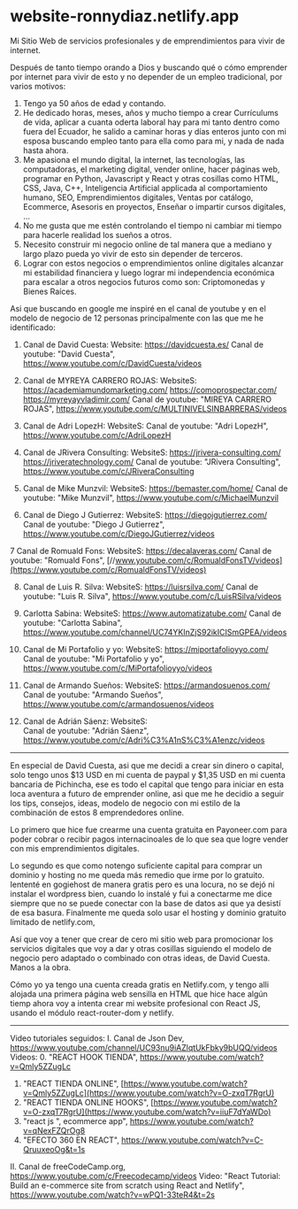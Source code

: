 # website-ronnydiaz.netlify.app
Mi Sitio Web de servicios profesionales y de emprendimientos para vivir de internet.

Después de tanto tiempo orando a Dios y buscando qué o cómo emprender por internet para vivir de esto y no depender de un empleo tradicional, por varios motivos:
1. Tengo ya 50 años de edad y contando.
2. He dedicado horas, meses, años y mucho tiempo a crear Currículums de vida, aplicar a cuanta oderta laboral hay para mi tanto dentro como fuera del Ecuador, he salido a caminar horas y días enteros junto con mi esposa buscando empleo tanto para ella como para mi, y nada de nada hasta ahora.
3. Me apasiona el mundo digital, la internet, las tecnologías, las computadoras, el marketing digital, vender online, hacer páginas web, programar en Python, Javascript y React y otras cosillas como HTML, CSS, Java, C++, Inteligencia Artificial applicada al comportamiento humano, SEO, Emprendimientos digitales, Ventas por catálogo, Ecommerce, Asesoris en proyectos, Enseñar o impartir cursos digitales,  ...
4. No me gusta que me estén controlando el tiempo ni cambiar mi tiempo para hacerle realidad los sueños a otros.
5. Necesito construir mi negocio online de tal manera que a mediano y largo plazo pueda yo vivir de esto sin depender de terceros.
6. Lograr con estos negocios o emprendimientos online digitales alcanzar mi estabilidad financiera y luego lograr mi independencia económica para escalar a otros negocios futuros como son: Criptomonedas y Bienes Raíces. 

Asi que buscando en google me inspiré en el canal de youtube y en el modelo de negocio de 12 personas principalmente con las que me he identificado:
1. Canal de David Cuesta:
Website: https://davidcuesta.es/
Canal de youtube: "David Cuesta", https://www.youtube.com/c/DavidCuesta/videos

2. Canal de MYREYA CARRERO ROJAS:
WebsiteS: https://academiamundomarketing.com/
https://comoprospectar.com/
https://myreyayvladimir.com/
Canal de youtube: "MIREYA CARRERO ROJAS", https://www.youtube.com/c/MULTINIVELSINBARRERAS/videos

3. Canal de Adri LopezH:
WebsiteS: 
Canal de youtube: "Adri LopezH", https://www.youtube.com/c/AdriLopezH 

4. Canal de JRivera Consulting:
WebsiteS: https://jrivera-consulting.com/
https://jriveratechnology.com/
Canal de youtube: "JRivera Consulting", https://www.youtube.com/c/JRiveraConsulting

5. Canal de Mike Munzvil:
WebsiteS: https://bemaster.com/home/
Canal de youtube: "Mike Munzvil", https://www.youtube.com/c/MichaelMunzvil 

6. Canal de Diego J Gutierrez:
WebsiteS: https://diegojgutierrez.com/
Canal de youtube: "Diego J Gutierrez", https://www.youtube.com/c/DiegoJGutierrez/videos

7 Canal de Romuald Fons:
WebsiteS: https://decalaveras.com/ 
Canal de youtube: "Romuald Fons", [//www.youtube.com/c/RomualdFonsTV/videos](https://www.youtube.com/c/RomualdFonsTV/videos)

8. Canal de Luis R. Silva:
WebsiteS: https://luisrsilva.com/
Canal de youtube: "Luis R. Silva", https://www.youtube.com/c/LuisRSilva/videos 

9. Carlotta Sabina:
WebsiteS: https://www.automatizatube.com/
Canal de youtube: "Carlotta Sabina", https://www.youtube.com/channel/UC74YKInZjS92ikICISmGPEA/videos 

10. Canal de Mi Portafolio y yo:
WebsiteS: https://miportafolioyyo.com/  
Canal de youtube: "Mi Portafolio y yo", https://www.youtube.com/c/MiPortafolioyyo/videos

11. Canal de Armando Sueños:
WebsiteS: https://armandosuenos.com/  
Canal de youtube: "Armando Sueños", https://www.youtube.com/c/armandosuenos/videos 

12. Canal de Adrián Sáenz:
WebsiteS:   
Canal de youtube: "Adrián Sáenz", https://www.youtube.com/c/Adri%C3%A1nS%C3%A1enzc/videos  


****************************************************************************************************************
En especial de David Cuesta, asi que me decidi a crear sin dinero o capital, solo tengo unos $13 USD en mi cuenta de paypal y $1,35 USD en mi cuenta bancaria de Pichincha, ese es todo el capital que tengo para iniciar en esta loca aventura a futuro de emprender online, asi que me he decidio a seguir los tips, consejos, ideas, modelo de negocio con mi estilo de la combinación de estos 8 emprendedores online.

Lo primero que hice fue crearme una cuenta gratuita en Payoneer.com para poder cobrar o recibir pagos internacinoales de lo que sea que logre vender con mis emprendimientos digitales.

Lo segundo es que como notengo suficiente capital para comprar un dominio y hosting no me queda más remedio que irme por lo gratuito. Iententé en gogiehost de manera gratis pero es una locura, no se dejó ni instalar el wordpress bien, cuando lo instalé y fui a conectarme me dice siempre que no se puede conectar con la base de datos asi que ya desistí de esa basura. Finalmente me queda solo usar el hosting y dominio gratuito limitado de netlify.com,

Así que voy a tener que crear de cero mi sitio web para promocionar los servicios digitales que voy a dar y otras cosillas siguiendo el modelo de negocio pero adaptado o combinado con otras ideas, de David Cuesta. Manos a la obra.

Cómo yo ya tengo una cuenta creada gratis en Netlify.com, y tengo alli alojada una primera página web sensilla en HTML que hice hace algún tiemp ahora voy a intenta crear mi website profesional con React JS, usando el módulo react-router-dom y netlify.

************************************************************************************************
Video tutoriales seguidos:
I. Canal de Json Dev, https://www.youtube.com/channel/UC93nu9iAZlqtUkFbky9bUQQ/videos
Videos: 
0. "REACT HOOK TIENDA", https://www.youtube.com/watch?v=Qmly5ZZugLc
1. "REACT TIENDA ONLINE", [https://www.youtube.com/watch?v=Qmly5ZZugLc](https://www.youtube.com/watch?v=O-zxqT7RgrU)
2. "REACT TIENDA ONLINE HOOKS", [https://www.youtube.com/watch?v=O-zxqT7RgrU](https://www.youtube.com/watch?v=iiuF7dYaWDo)
3. "react js ", ecommerce app", https://www.youtube.com/watch?v=qNexFZQrOg8
4. "EFECTO 360 EN REACT", https://www.youtube.com/watch?v=C-QruuxeoOg&t=1s

II. Canal de freeCodeCamp.org, https://www.youtube.com/c/Freecodecamp/videos
Video: 
"React Tutorial: Build an e-commerce site from scratch using React and Netlify", https://www.youtube.com/watch?v=wPQ1-33teR4&t=2s
